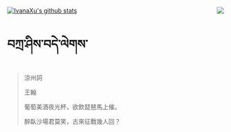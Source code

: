 [![IvanaXu's github stats](https://github-readme-stats.vercel.app/api?username=IvanaXu&show_icons=true&theme=vue-dark)](https://github.com/anuraghazra/github-readme-stats)
<img align="right" src="https://github-readme-stats.vercel.app/api/top-langs/?username=IvanaXu&langs_count=3&theme=graywhite" />
# བཀྲ་ཤིས་བདེ་ལེགས་
> 涼州詞
> 
> 王翰
> 
> 葡萄美酒夜光杯，欲飲琵琶馬上催。
> 
> 醉臥沙場君莫笑，古來征戰幾人回？
>